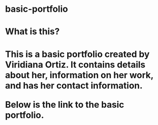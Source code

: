 # basic-portfolio
<h1>What is this?<h1>
 <p> This is a basic portfolio created by Viridiana Ortiz. It contains details about her, information on her work, and has her contact information.</p>
  
 <p>Below is the link to the basic portfolio.</p>
  
